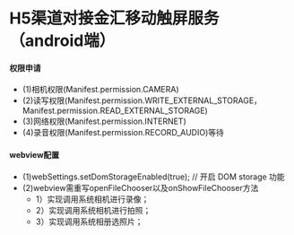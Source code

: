 # H5渠道对接金汇移动触屏服务（android端）
#### 权限申请
- (1)相机权限(Manifest.permission.CAMERA)
- (2)读写权限(Manifest.permission.WRITE_EXTERNAL_STORAGE，Manifest.permission.READ_EXTERNAL_STORAGE)
- (3)网络权限(Manifest.permission.INTERNET)
- (4)录音权限(Manifest.permission.RECORD_AUDIO)等待

#### webview配置
- (1)webSettings.setDomStorageEnabled(true);  // 开启 DOM storage 功能
- (2)webview需重写openFileChooser以及onShowFileChooser方法
  - 1）实现调用系统相机进行录像；
  - 2）实现调用系统相机进行拍照；
  - 3）实现调用系统相册选照片；
